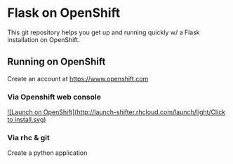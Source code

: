 Flask on OpenShift
==================

This git repository helps you get up and running quickly w/ a Flask installation
on OpenShift.


Running on OpenShift
----------------------------

Create an account at https://www.openshift.com

### Via Openshift web console

[![Launch on OpenShift](http://launch-shifter.rhcloud.com/launch/light/Click to install.svg)](https://openshift.redhat.com/app/console/application_type/custom?&cartridges[]=python-2.6&initial_git_url=https://github.com/openshift/flask-example.git&name=flask)

### Via rhc & git

Create a python application

